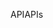 <span data-ttu-id="76674-101">API</span><span class="sxs-lookup"><span data-stu-id="76674-101">APIs</span></span>